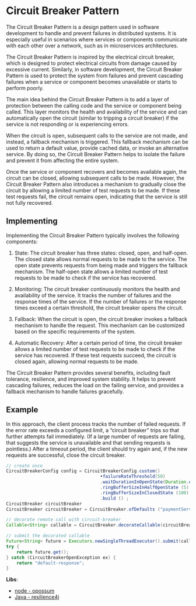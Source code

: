 # Circuit Breaker Pattern

The Circuit Breaker Pattern is a design pattern used in software development to handle and prevent failures in distributed systems. It is especially useful in scenarios where services or components communicate with each other over a network, such as in microservices architectures.

The Circuit Breaker Pattern is inspired by the electrical circuit breaker, which is designed to protect electrical circuits from damage caused by excessive current. Similarly, in software development, the Circuit Breaker Pattern is used to protect the system from failures and prevent cascading failures when a service or component becomes unavailable or starts to perform poorly.

The main idea behind the Circuit Breaker Pattern is to add a layer of protection between the calling code and the service or component being called. This layer monitors the health and availability of the service and can automatically open the circuit (similar to tripping a circuit breaker) if the service is not responding or is experiencing errors.

When the circuit is open, subsequent calls to the service are not made, and instead, a fallback mechanism is triggered. This fallback mechanism can be used to return a default value, provide cached data, or invoke an alternative service. By doing so, the Circuit Breaker Pattern helps to isolate the failure and prevent it from affecting the entire system.

Once the service or component recovers and becomes available again, the circuit can be closed, allowing subsequent calls to be made. However, the Circuit Breaker Pattern also introduces a mechanism to gradually close the circuit by allowing a limited number of test requests to be made. If these test requests fail, the circuit remains open, indicating that the service is still not fully recovered.

## Implementing

Implementing the Circuit Breaker Pattern typically involves the following components:

1. State: The circuit breaker has three states: closed, open, and half-open. The closed state allows normal requests to be made to the service. The open state prevents requests from being made and triggers the fallback mechanism. The half-open state allows a limited number of test requests to be made to check if the service has recovered.

2. Monitoring: The circuit breaker continuously monitors the health and availability of the service. It tracks the number of failures and the response times of the service. If the number of failures or the response times exceed a certain threshold, the circuit breaker opens the circuit.

3. Fallback: When the circuit is open, the circuit breaker invokes a fallback mechanism to handle the request. This mechanism can be customized based on the specific requirements of the system.

4. Automatic Recovery: After a certain period of time, the circuit breaker allows a limited number of test requests to be made to check if the service has recovered. If these test requests succeed, the circuit is closed again, allowing normal requests to be made.


The Circuit Breaker Pattern provides several benefits, including fault tolerance, resilience, and improved system stability. It helps to prevent cascading failures, reduces the load on the failing service, and provides a fallback mechanism to handle failures gracefully.

## Example

In this approach, the client process tracks the number of failed requests. If the error rate exceeds a configured limit, a “circuit breaker” trips so that further attempts fail immediately. (If a large number of requests are failing, that suggests the service is unavailable and that sending requests is pointless.) After a timeout period, the client should try again and, if the new requests are successful, close the circuit breaker.

```java
// create once
CircuitBreakerConfig config = CircuitBreakerConfig.custom()
                                    •failureRateThreshold(50)
                                    .waitDurationIn0penState(Duration.ofMillis(1000))
                                    .ringBufferSizeInHalf0penState (5)
                                    .ringBufferSizeInClosedState (100)
                                    .build () ;
CircuitBreaker circuitBreaker
CircuitBreaker circuitBreaker = CircuitBreaker.ofDefaults ("paymentService");

// decorate remote call with circuit-breaker
Callable<String> callable = CircuitBreaker.decorateCallable(circuitBreaker, this::makePayment);

// submit the decorated callable
Future<String> future = Executors.newSingleThreadExecutor().submit(callable);
try {
    return future.get();
} catch (CircuitBreakerOpenException ex) {
    return "default-response";
}
```

**Libs**:
- [node - opossum](https://www.npmjs.com/package/opossum)
- [Java - resilience4j](https://resilience4j.readme.io/docs/circuitbreaker)
